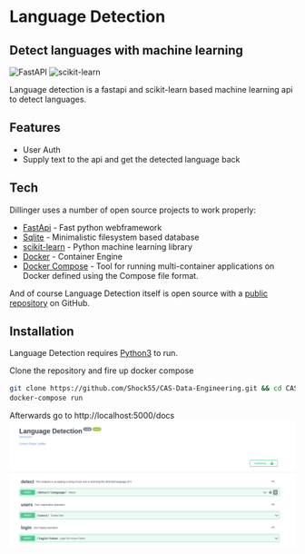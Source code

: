 # Language Detection
## Detect languages with machine learning

![FastAPI](https://img.shields.io/badge/FastAPI-005571?style=for-the-badge&logo=fastapi)
![scikit-learn](https://img.shields.io/badge/scikit--learn-%23F7931E.svg?style=for-the-badge&logo=scikit-learn&logoColor=white)

Language detection is a fastapi and scikit-learn based machine learning api
to detect languages.

## Features
- User Auth
- Supply text to the api and get the detected language back

## Tech

Dillinger uses a number of open source projects to work properly:

- [FastApi](https://fastapi.tiangolo.com/) - Fast python webframework
- [Sqlite](https://www.sqlite.org/index.html) - Minimalistic filesystem based database
- [scikit-learn](https://scikit-learn.org/stable/) - Python machine learning library
- [Docker](https://www.docker.com/) - Container Engine
- [Docker Compose](https://github.com/docker/compose) - Tool for running multi-container applications on Docker defined using the Compose file format.

And of course Language Detection itself is open source with a [public repository](https://github.com/Shock55/CAS-Data-Engineering)
 on GitHub.

## Installation

Language Detection requires [Python3](https://www.python.org/download/releases/3.0/) to run.

Clone the repository and fire up docker compose

```sh
git clone https://github.com/Shock55/CAS-Data-Engineering.git && cd CAS-Data-Engineering
docker-compose run
```

Afterwards go to http://localhost:5000/docs
![Alt text](.github/docs_pictures/docs_page.png "Optional Title")
